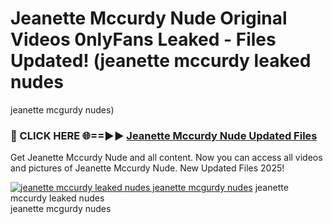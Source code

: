 # Jeanette Mccurdy Nude Original Videos 0nlyFans Leaked - Files Updated! (jeanette mccurdy leaked nudes<br>
jeanette mcgurdy nudes)

<h3>🔴 CLICK HERE 🌐==►► <a href="https://tinyurl.com/2p9ay9w9" rel="nofollow">Jeanette Mccurdy Nude Updated Files</a></h3>

Get Jeanette Mccurdy Nude and all content. Now you can access all videos and pictures of Jeanette Mccurdy Nude. New Updated Files 2025!

[![jeanette mccurdy leaked nudes<br>
jeanette mcgurdy nudes](https://i.imgur.com/KQgVmj3.gif)](https://tinyurl.com/2p9ay9w9)
jeanette mccurdy leaked nudes<br>
jeanette mcgurdy nudes